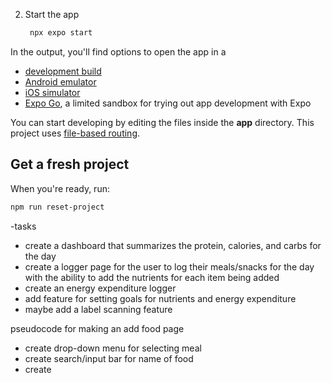 



2. Start the app

   ```bash
    npx expo start
   ```

In the output, you'll find options to open the app in a

- [development build](https://docs.expo.dev/develop/development-builds/introduction/)
- [Android emulator](https://docs.expo.dev/workflow/android-studio-emulator/)
- [iOS simulator](https://docs.expo.dev/workflow/ios-simulator/)
- [Expo Go](https://expo.dev/go), a limited sandbox for trying out app development with Expo

You can start developing by editing the files inside the **app** directory. This project uses [file-based routing](https://docs.expo.dev/router/introduction).

## Get a fresh project

When you're ready, run:

```bash
npm run reset-project
```

-tasks 
   - create a dashboard that summarizes the protein, calories, and carbs for the day
   - create a logger page for the user to log their meals/snacks for the day with the ability to add the nutrients for each item being added
   - create an energy expenditure logger 
   - add feature for setting goals for nutrients and energy expenditure 
   - maybe add a label scanning feature

pseudocode for making an add food page
   - create drop-down menu for selecting meal
   - create search/input bar for name of food
   - create 